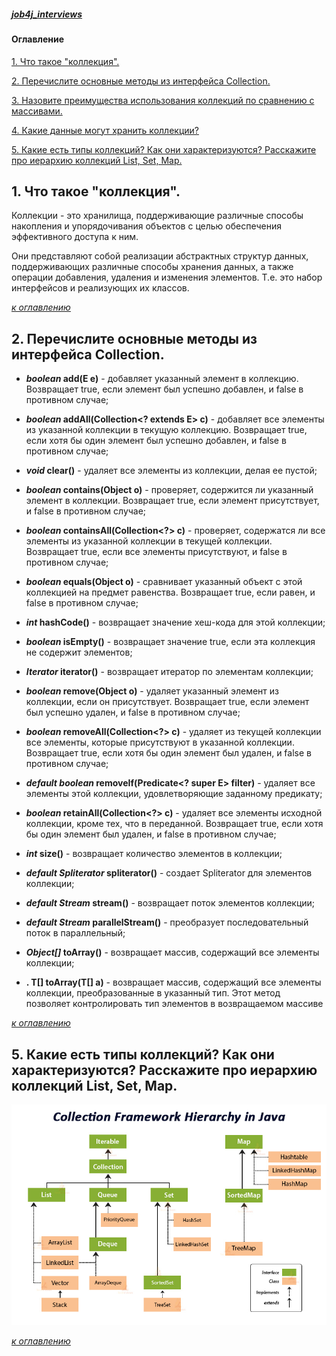 ##### [job4j_interviews](https://github.com/shaporen/job4j_interviews/blob/main/README.md)
#### Оглавление
[1. Что такое "коллекция".](#1-Что-такое-коллекция)

[2. Перечислите основные методы из интерфейса Collection.](#2-Перечислите-основные-методы-из-интерфейса-Collection)

[3. Назовите преимущества использования коллекций по сравнению с массивами.](#3-Назовите-преимущества-использования-коллекций-по-сравнению-с-массивами)

[4. Какие данные могут хранить коллекции?](#4-Какие-данные-могут-хранить-коллекции)

[5. Какие есть типы коллекций? Как они характеризуются? Расскажите про иерархию коллекций List, Set, Map.](#5-Какие-есть-типы-коллекций-Как-они-характеризуются-Расскажите-про-иерархию-коллекций-List,-Set,-Map)

## 1. Что такое "коллекция".
   
Коллекции - это хранилища, поддерживающие различные способы накопления и упорядочивания объектов с целью обеспечения эффективного доступа к ним.

Они представляют собой реализации абстрактных структур данных, поддерживающих различные способы хранения данных, а также операции добавления, удаления и изменения элементов. Т.е. это набор интерфейсов и реализующих их классов.

[_к оглавлению_](#Оглавление)

## 2. Перечислите основные методы из интерфейса Collection.

- **_boolean_ add(E e)** - добавляет указанный элемент в коллекцию. Возвращает true, если элемент был успешно добавлен, и false в противном случае;

- **_boolean_ addAll(Collection<? extends E> c)** - добавляет все элементы из указанной коллекции в текущую коллекцию. Возвращает true, если хотя бы один элемент был успешно добавлен, и false в противном случае;

- **_void_ clear()** - удаляет все элементы из коллекции, делая ее пустой;

- **_boolean_ contains(Object o)** - проверяет, содержится ли указанный элемент в коллекции. Возвращает true, если элемент присутствует, и false в противном случае;

- **_boolean_ containsAll(Collection<?> c)** - проверяет, содержатся ли все элементы из указанной коллекции в текущей коллекции. Возвращает true, если все элементы присутствуют, и false в противном случае;

- **_boolean_ equals(Object o)** - сравнивает указанный объект с этой коллекцией на предмет равенства. Возвращает true, если равен, и false в противном случае;

- **_int_ hashCode()** - возвращает значение хеш-кода для этой коллекции;

- **_boolean_ isEmpty()** - возвращает значение true, если эта коллекция не содержит элементов;

- **_Iterator<E>_ iterator()** - возвращает итератор по элементам коллекции;

- **_boolean_ remove(Object o)** - удаляет указанный элемент из коллекции, если он присутствует. Возвращает true, если элемент был успешно удален, и false в противном случае;

- **_boolean_ removeAll(Collection<?> c)** - удаляет из текущей коллекции все элементы, которые присутствуют в указанной коллекции. Возвращает true, если хотя бы один элемент был удален, и false в противном случае;

- **_default boolean_ removeIf(Predicate<? super E> filter)** - удаляет все элементы этой коллекции, удовлетворяющие заданному предикату;

- **_boolean_ retainAll(Collection<?> c)** - удаляет все элементы исходной коллекции, кроме тех, что в переданной. Возвращает true, если хотя бы один элемент был удален, и false в противном случае;

- **_int_ size()** - возвращает количество элементов в коллекции;

- **_default Spliterator<E>_ spliterator()** - создает Spliterator для элементов коллекции;

- **_default Stream<E>_ stream()** - возвращает поток элементов коллекции;

- **_default Stream<E>_ parallelStream()** - преобразует последовательный поток в параллельный;

-  **_Object[]_ toArray()** - возвращает массив, содержащий все элементы коллекции;

-  **.<T> T[] toArray(T[] a)** - возвращает массив, содержащий все элементы коллекции, преобразованные в указанный тип. Этот метод позволяет контролировать тип элементов в возвращаемом массиве

[_к оглавлению_](#Оглавление)

## 5. Какие есть типы коллекций? Как они характеризуются? Расскажите про иерархию коллекций List, Set, Map.

![img](https://github.com/shaporen/job4j_interviews/blob/main/resources/collections_hierarchy.jpg)

[_к оглавлению_](#Оглавление)
